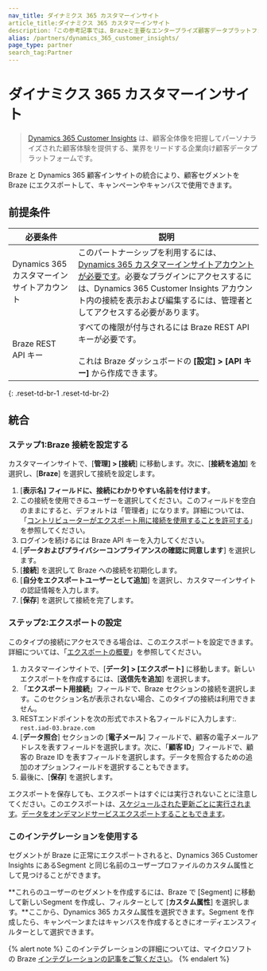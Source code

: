 ```yaml
---
nav_title: ダイナミクス 365 カスタマーインサイト
article_title:ダイナミクス 365 カスタマーインサイト
description:「この参考記事では、Brazeと主要なエンタープライズ顧客データプラットフォームであるDynamics 365 Customer Insightsとのパートナーシップについて概説しています。これにより、顧客セグメントをBrazeにエクスポートしてキャンペーンやキャンバスで使用できるようになります。「
alias: /partners/dynamics_365_customer_insights/
page_type: partner
search_tag:Partner
---
```


# ダイナミクス 365 カスタマーインサイト
 
> [Dynamics 365 Customer Insights](https://dynamics.microsoft.com/en-gb/ai/customer-insights/) は、顧客全体像を把握してパーソナライズされた顧客体験を提供する、業界をリードする企業向け顧客データプラットフォームです。

Braze と Dynamics 365 顧客インサイトの統合により、顧客セグメントを Braze にエクスポートして、キャンペーンやキャンバスで使用できます。

## 前提条件

| 必要条件 | 説明 |
| ----------- | ----------- |
| Dynamics 365 カスタマーインサイトアカウント | このパートナーシップを利用するには、[Dynamics 365 カスタマーインサイトアカウントが必要です](https://dynamics.microsoft.com/en-gb/ai/customer-insights/)。必要なプラグインにアクセスするには、Dynamics 365 Customer Insights アカウント内の接続を表示および編集するには、管理者としてアクセスする必要があります。 |
| Braze REST API キー | すべての権限が付与されるには Braze REST API キーが必要です。<br><br> これは Braze ダッシュボードの **\[設定] > \[**API キー**]** から作成できます。 |
{: .reset-td-br-1 .reset-td-br-2}

## 統合

### ステップ1:Braze 接続を設定する

カスタマーインサイトで、\[**管理] > \[接続**] に移動します。次に、\[**接続を追加**] を選択し、\[**Braze**] を選択して接続を設定します。 

1. \[**表示名] フィールドに、接続にわかりやすい名前を付けます**。 
2. この接続を使用できるユーザーを選択してください。このフィールドを空白のままにすると、デフォルトは「管理者」になります。詳細については、「[コントリビューターがエクスポート用に接続を使用することを許可する](https://docs.microsoft.com/en-us/dynamics365/customer-insights/connections#allow-contributors-to-use-a-connection-for-exports)」を参照してください。
3. ログインを続けるには Braze API キーを入力してください。
4. \[**データおよびプライバシーコンプライアンスの確認に同意します**] を選択します。
5. \[**接続**] を選択して Braze への接続を初期化します。
6. \[**自分をエクスポートユーザーとして追加**] を選択し、カスタマーインサイトの認証情報を入力します。
7. \[**保存**] を選択して接続を完了します。 

### ステップ2:エクスポートの設定

このタイプの接続にアクセスできる場合は、このエクスポートを設定できます。詳細については、「[エクスポートの概要](https://docs.microsoft.com/en-us/dynamics365/customer-insights/export-destinations#set-up-a-new-export)」を参照してください。

1. カスタマーインサイトで、\[**データ] > \[エクスポート]** に移動します。新しいエクスポートを作成するには、\[**送信先を追加**] を選択します。
2. 「**エクスポート用接続**」フィールドで、Braze セクションの接続を選択します。このセクション名が表示されない場合、このタイプの接続は利用できません。 
3. RESTエンドポイントを次の形式でホスト名フィールドに入力します:. `rest.iad-03.braze.com`
4. \[**データ照合**] セクションの \[**電子メール**] フィールドで、顧客の電子メールアドレスを表すフィールドを選択します。次に、「**顧客 ID**」フィールドで、顧客の Braze ID を表すフィールドを選択します。データを照合するための追加のオプションフィールドを選択することもできます。 
5. 最後に、\[**保存**] を選択します。 

エクスポートを保存しても、エクスポートはすぐには実行されないことに注意してください。このエクスポートは、[スケジュールされた更新ごとに実行されます](https://docs.microsoft.com/en-us/dynamics365/customer-insights/system#schedule-tab)。[データをオンデマンドサービスエクスポートすることもできます](https://docs.microsoft.com/en-us/dynamics365/customer-insights/export-destinations#run-exports-on-demand)。 

### このインテグレーションを使用する

セグメントが Braze に正常にエクスポートされると、Dynamics 365 Customer Insights にあるSegment と同じ名前のユーザープロファイルのカスタム属性として見つけることができます。 

**これらのユーザーのセグメントを作成するには、Braze で \[Segment] に移動して新しいSegment を作成し、フィルターとして \[**カスタム属性**] を選択します。**ここから、Dynamics 365 カスタム属性を選択できます。Segment を作成したら、キャンペーンまたはキャンバスを作成するときにオーディエンスフィルターとして選択できます。

{% alert note %}
このインテグレーションの詳細については、マイクロソフトの Braze [インテグレーションの記事をご覧ください](https://docs.microsoft.com/en-us/dynamics365/customer-insights/export-braze)。
{% endalert %}

[1]: {{site.baseurl}}/developer_guide/rest_api/basics/#endpoints